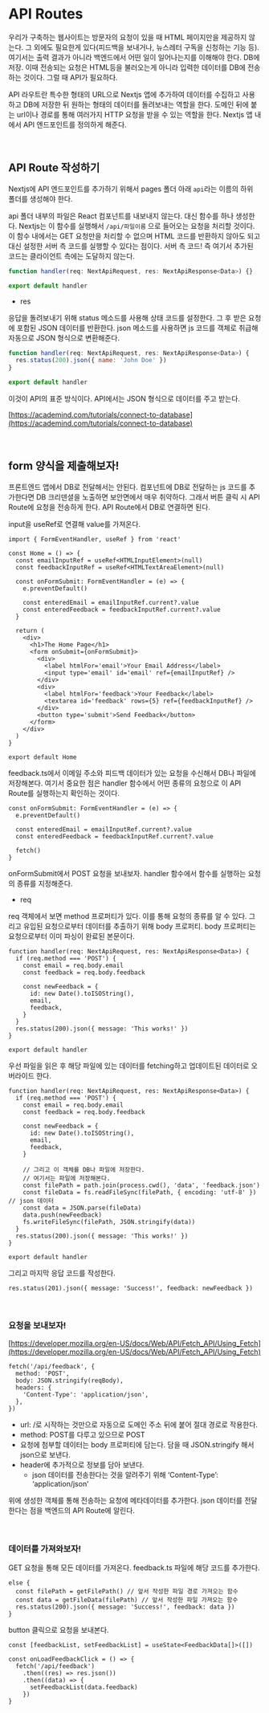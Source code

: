 # API Routes

우리가 구축하는 웹사이트는 방문자의 요청이 있을 때 HTML 페이지만을 제공하지 않는다. 그 외에도 필요한게 있다(피드백을 보내거나, 뉴스레터 구독을 신청하는 기능 등). 여기서는 출력 결과가 아니라 백엔드에서 어떤 일이 일어나는지를 이해해야 한다. DB에 저장. 이때 전송되는 요청은 HTML등을 불러오는게 아니라 입력한 데이터를 DB에 전송하는 것이다. 그럴 때 API가 필요하다.

API 라우트란 특수한 형태의 URL으로 Nextjs 앱에 추가하여 데이터를 수집하고 사용하고 DB에 저장한 뒤 원하는 형태의 데이터를 돌려보내는 역할을 한다. 도메인 뒤에 붙는 url이나 경로를 통해 여러가지 HTTP 요청을 받을 수 있는 역할을 한다. Nextjs 앱 내에서 API 엔드포인트를 정의하게 해준다.

<br>

## API Route 작성하기

Nextjs에 API 엔드포인트를 추가하기 위해서 pages 폴더 아래 `api`라는 이름의 하위 폴더를 생성해야 한다.

api 폴더 내부의 파일은 React 컴포넌트를 내보내지 않는다. 대신 함수를 하나 생성한다. Nextjs는 이 함수를 실행해서 `/api/파일이름` 으로 들어오는 요청을 처리할 것이다. 이 함수 내에서는 GET 요청만을 처리할 수 없으며 HTML 코드를 반환하지 않아도 되고 대신 설정한 서버 측 코드를 실행할 수 있다는 점이다. 서버 측 코드! 즉 여기서 추가된 코드는 클라이언트 측에는 도달하지 않는다.

```jsx
function handler(req: NextApiRequest, res: NextApiResponse<Data>) {}

export default handler
```

- res

응답을 돌려보내기 위해 status 메소드를 사용해 상태 코드를 설정한다. 그 후 받은 요청에 포함된 JSON 데이터를 반환한다. json 메소드를 사용하면 js 코드를 객체로 취급해 자동으로 JSON 형식으로 변환해준다.

```jsx
function handler(req: NextApiRequest, res: NextApiResponse<Data>) {
  res.status(200).json({ name: 'John Doe' })
}

export default handler
```

이것이 API의 표준 방식이다. API에서는 JSON 형식으로 데이터를 주고 받는다.

[https://academind.com/tutorials/connect-to-database](https://academind.com/tutorials/connect-to-database)

<br>

## form 양식을 제출해보자!

프론트엔드 앱에서 DB로 전달해서는 안된다. 컴포넌트에 DB로 전달하는 js 코드를 추가한다면 DB 크리덴셜을 노출하면 보안면에서 매우 취약하다. 그래서 버튼 클릭 시 API Route에 요청을 전송하게 한다. API Route에서 DB로 연결하면 된다.

input을 useRef로 연결해 value를 가져온다.

```tsx
import { FormEventHandler, useRef } from 'react'

const Home = () => {
  const emailInputRef = useRef<HTMLInputElement>(null)
  const feedbackInputRef = useRef<HTMLTextAreaElement>(null)

  const onFormSubmit: FormEventHandler = (e) => {
    e.preventDefault()

    const enteredEmail = emailInputRef.current?.value
    const enteredFeedback = feedbackInputRef.current?.value
  }

  return (
    <div>
      <h1>The Home Page</h1>
      <form onSubmit={onFormSubmit}>
        <div>
          <label htmlFor='email'>Your Email Address</label>
          <input type='email' id='email' ref={emailInputRef} />
        </div>
        <div>
          <label htmlFor='feedback'>Your Feedback</label>
          <textarea id='feedback' rows={5} ref={feedbackInputRef} />
        </div>
        <button type='submit'>Send Feedback</button>
      </form>
    </div>
  )
}

export default Home
```

feedback.ts에서 이메일 주소와 피드백 데이터가 있는 요청을 수신해서 DB나 파일에 저장해본다. 여기서 중요한 점은 handler 함수에서 어떤 종류의 요청으로 이 API Route를 실행하는지 확인하는 것이다.

```tsx
const onFormSubmit: FormEventHandler = (e) => {
  e.preventDefault()

  const enteredEmail = emailInputRef.current?.value
  const enteredFeedback = feedbackInputRef.current?.value

  fetch()
}
```

onFormSubmit에서 POST 요청을 보내보자. handler 함수에서 함수를 실행하는 요청의 종류를 지정해준다.

- req

req 객체에서 보면 method 프로퍼티가 있다. 이를 통해 요청의 종류를 알 수 있다. 그리고 유입된 요청으로부터 데이터를 추출하기 위해 body 프로퍼티. body 프로퍼티는 요청으로부터 이미 파싱이 완료된 본문이다.

```tsx
function handler(req: NextApiRequest, res: NextApiResponse<Data>) {
  if (req.method === 'POST') {
    const email = req.body.email
    const feedback = req.body.feedback

    const newFeedback = {
      id: new Date().toISOString(),
      email,
      feedback,
    }
  }
  res.status(200).json({ message: 'This works!' })
}

export default handler
```

우선 파일을 읽은 후 해당 파일에 있는 데이터를 fetching하고 업데이트된 데이터로 오버라이드 한다.

```tsx
function handler(req: NextApiRequest, res: NextApiResponse<Data>) {
  if (req.method === 'POST') {
    const email = req.body.email
    const feedback = req.body.feedback

    const newFeedback = {
      id: new Date().toISOString(),
      email,
      feedback,
    }

    // 그리고 이 객체를 DB나 파일에 저장한다.
    // 여기서는 파일에 저장해본다.
    const filePath = path.join(process.cwd(), 'data', 'feedback.json')
    const fileData = fs.readFileSync(filePath, { encoding: 'utf-8' }) // json 데이터
    const data = JSON.parse(fileData)
    data.push(newFeedback)
    fs.writeFileSync(filePath, JSON.stringify(data))
  }
  res.status(200).json({ message: 'This works!' })
}

export default handler
```

그리고 마지막 응답 코드를 작성한다.

```tsx
res.status(201).json({ message: 'Success!', feedback: newFeedback })
```

<br>

### 요청을 보내보자!

[https://developer.mozilla.org/en-US/docs/Web/API/Fetch_API/Using_Fetch](https://developer.mozilla.org/en-US/docs/Web/API/Fetch_API/Using_Fetch)

```tsx
fetch('/api/feedback', {
  method: 'POST',
  body: JSON.stringify(reqBody),
  headers: {
    'Content-Type': 'application/json',
  },
})
```

- url: /로 시작하는 것만으로 자동으로 도메인 주소 뒤에 붙어 절대 경로로 작용한다.
- method: POST를 다루고 있으므로 POST
- 요청에 첨부할 데이터는 body 프로퍼티에 담는다. 담을 때 JSON.stringify 해서 json으로 보낸다.
- header에 추가적으로 정보를 담아 보낸다.
  - json 데이터를 전송한다는 것을 알려주기 위해 ‘Content-Type’: ‘application/json’

위에 생성한 객체를 통해 전송하는 요청에 메타데이터를 추가한다. json 데이터를 전달한다는 점을 백엔드의 API Route에 알린다.

<br>

### 데이터를 가져와보자!

GET 요청을 통해 모든 데이터를 가져온다. feedback.ts 파일에 해당 코드를 추가한다.

```tsx
else {
  const filePath = getFilePath() // 앞서 작성한 파일 경로 가져오는 함수
  const data = getFileData(filePath) // 앞서 작성한 파일 가져오는 함수
  res.status(200).json({ message: 'Success!', feedback: data })
}
```

button 클릭으로 요청을 보내본다.

```tsx
const [feedbackList, setFeedbackList] = useState<FeedbackData[]>([])

const onLoadFeedbackClick = () => {
  fetch('/api/feedback')
    .then((res) => res.json())
    .then((data) => {
      setFeedbackList(data.feedback)
    })
}
```

